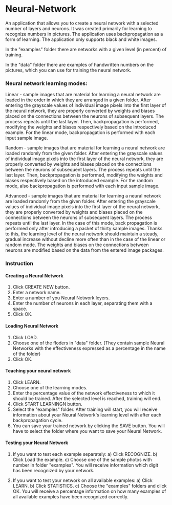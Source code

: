 # Neural-Network

An application that allows you to create a neural network with a selected number of layers and neurons. It was created primarily for learning to recognize numbers in pictures. The application uses backpropagation as a form of learning. The application only supports black and white images.

In the "examples" folder there are networks with a given level (in percent) of training.

In the "data" folder there are examples of handwritten numbers on the pictures, which you can use for training the neural network.

### Neural network learning modes:

Linear - sample images that are material for learning a neural network are loaded in the order in which they are arranged in a given folder. After entering the grayscale values of individual image pixels into the first layer of the neural network, they are properly converted by weights and biases placed on the connections between the neurons of subsequent layers. The process repeats until the last layer. Then, backpropagation is performed, modifying the weights and biases respectively based on the introduced example. For the linear mode, backpropagation is performed with each input sample image.

Random - sample images that are material for learning a neural network are loaded randomly from the given folder. After entering the grayscale values of individual image pixels into the first layer of the neural network, they are properly converted by weights and biases placed on the connections between the neurons of subsequent layers. The process repeats until the last layer. Then, backpropagation is performed, modifying the weights and biases respectively based on the introduced example. For the random mode, also backpropagation is performed with each input sample image.

Advanced - sample images that are material for learning a neural network are loaded randomly from the given folder. After entering the grayscale values of individual image pixels into the first layer of the neural network, they are properly converted by weights and biases placed on the connections between the neurons of subsequent layers. The process repeats until the last layer. In the case of this mode, back propagation is performed only after introducing a packet of thirty sample images. Thanks to this, the learning level of the neural network should maintain a steady, gradual increase without decline more often than in the case of the linear or random mode. The weights and biases on the connections between neurons are modified based on the data from the entered image packages.

### Instruction

#### Creating a Neural Network
1. Click CREATE NEW button.
2. Enter a network name.
3. Enter a number of you Neural Network leyers.
4. Enter the number of neurons in each layer, separating them with a space.
5. Click OK.

#### Loading Neural Network
1. Click LOAD.
2. Choose one of the floders in "data" folder. (They contain sample Neural Networks with the effectiveness expressed as a percentage in the name of the folder)
3. Click OK.

#### Teaching your neural network
1. Click LEARN.
2. Choose one of the learning modes.
3. Enter the percentage value of the network effectiveness to which it should be trained. After the selected level is reached, training will end.
4. Click START LEARNINGN button.
5. Select the "examples" folder. After training will start, you will receive information about your Neural Network's learning level with after each backpropagation cycle.
6. You can save your trained network by clicking the SAVE button. You will have to select the folder where you want to save your Neural Network.

#### Testing your Neural Network
1. If you want to test each example separately:
a) Click RECOGNIZE.
b) Click Load the example.
c) Choose one of the sample photos with number in folder "examples". You will receive information which digit has been recognized by your network.

2. If you want to test your network on all available examples:
a) Click LEARN.
b) Click STATISTICS.
c) Choose the "examples" folders and click OK. You will receive a percentage information on how many examples of all available examples have been recognized correctly.
